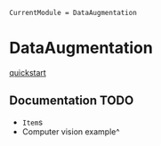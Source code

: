 ```@meta
CurrentModule = DataAugmentation
```

# DataAugmentation


[quickstart](@ref)

## Documentation TODO

- `Item`s
- Computer vision example^